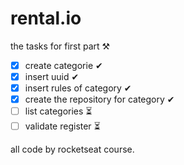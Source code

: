 # rental.io
the tasks for first part  ⚒

- [x] create categorie ✔
- [x] insert uuid ✔
- [x] insert rules of category ✔
- [x] create the repository for category ✔
- [ ] list categories ⏳
- [ ] validate register  ⏳

all code by rocketseat course.